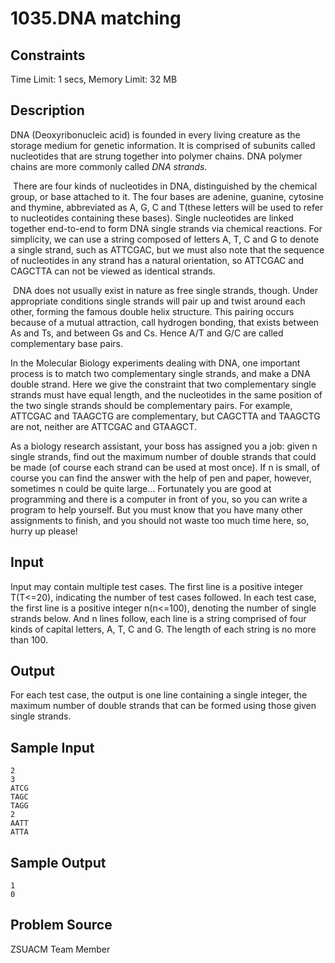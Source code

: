 # 1035.DNA matching



## Constraints

Time Limit: 1 secs, Memory Limit: 32 MB



## Description

DNA (Deoxyribonucleic acid) is founded in every living creature as the storage medium for genetic information. It is comprised of subunits called nucleotides that are strung together into polymer chains. DNA polymer chains are more commonly called *DNA strands*.

​    There are four kinds of nucleotides in DNA, distinguished by the chemical group, or base attached to it. The four bases are adenine, guanine, cytosine and thymine, abbreviated as A, G, C and T(these letters will be used to refer to nucleotides containing these bases). Single nucleotides are linked together end-to-end to form DNA single strands via chemical reactions. For simplicity, we can use a string composed of letters A, T, C and G to denote a single strand, such as ATTCGAC, but we must also note that the sequence of nucleotides in any strand has a natural orientation, so ATTCGAC and CAGCTTA can not be viewed as identical strands.

​    DNA does not usually exist in nature as free single strands, though. Under appropriate conditions single strands will pair up and twist around each other, forming the famous double helix structure. This pairing occurs because of a mutual attraction, call hydrogen bonding, that exists between As and Ts, and between Gs and Cs. Hence A/T and G/C are called complementary base pairs.

In the Molecular Biology experiments dealing with DNA, one important process is to match two complementary single strands, and make a DNA double strand. Here we give the constraint that two complementary single strands must have equal length, and the nucleotides in the same position of the two single strands should be complementary pairs. For example, ATTCGAC and TAAGCTG are complementary, but CAGCTTA and TAAGCTG are not,  neither are ATTCGAC and GTAAGCT.

As a biology research assistant, your boss has assigned you a job: given n single strands, find out the maximum number of double strands that could be made (of course each strand can be used at most once). If n is small, of course you can find the answer with the help of pen and paper, however, sometimes n could be quite large… Fortunately you are good at programming and there is a computer in front of you, so you can write a program to help yourself. But you must know that you have many other assignments to finish, and you should not waste too much time here, so, hurry up please!



## Input

Input may contain multiple test cases. The first line is a positive integer T(T<=20), indicating the number of test cases followed. In each test case, the first line is a positive integer n(n<=100), denoting the number of single strands below. And n lines follow, each line is a string comprised of four kinds of capital letters, A, T, C and G. The length of each string is no more than 100.



## Output

For each test case, the output is one line containing a single integer, the maximum number of double strands that can be formed using those given single strands.



## Sample Input

```
2
3
ATCG
TAGC
TAGG
2
AATT
ATTA
```



## Sample Output

```
1
0
```



## Problem Source

ZSUACM Team Member